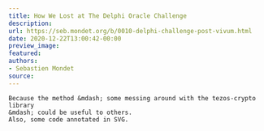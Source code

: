 ```yaml
---
title: How We Lost at The Delphi Oracle Challenge
description:
url: https://seb.mondet.org/b/0010-delphi-challenge-post-vivum.html
date: 2020-12-22T13:00:42-00:00
preview_image:
featured:
authors:
- Sebastien Mondet
source:
---
```



    Because the method &mdash; some messing around with the tezos-crypto library
    &mdash; could be useful to others.
    Also, some code annotated in SVG.
   
